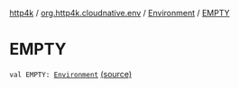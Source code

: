 [http4k](../../index.md) / [org.http4k.cloudnative.env](../index.md) / [Environment](index.md) / [EMPTY](./-e-m-p-t-y.md)

# EMPTY

`val EMPTY: `[`Environment`](index.md) [(source)](https://github.com/http4k/http4k/blob/master/http4k-cloudnative/src/main/kotlin/org/http4k/cloudnative/env/Environment.kt#L24)